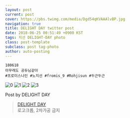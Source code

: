 ```yaml
---
layout: post
current: post
cover: https://pbs.twimg.com/media/Dgd54qKVAAAlvBP.jpg
navigation: true
title: DELIGHT DAY twitter post
date: 2018-06-25 00:51:49 +0900 KST
tags: 지선 DELIGHT-DAY photo
class: post-template
subclass: post tag-photo
author: auto-posting
---
```


```  
180618  
아무래도 공듀님같아  
#프로미스나인 #노지선 #fromis_9 #Rohjisun #두근두근  

```

![0](https://pbs.twimg.com/media/Dgd53NYVQAUbKYA.jpg)
![1](https://pbs.twimg.com/media/Dgd53mnVAAA8jib.jpg)
![2](https://pbs.twimg.com/media/Dgd54C_UEAAIdWN.jpg)
![3](https://pbs.twimg.com/media/Dgd54qKVAAAlvBP.jpg)


Post by DELIGHT DAY

> [DELIGHT DAY](https://twitter.com/delightday_JS)  
  로고크롭, 2차가공 금지